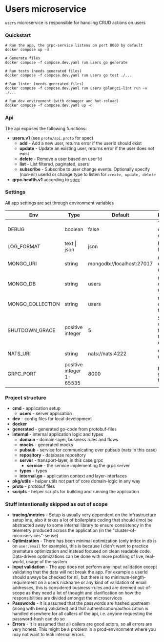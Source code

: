# Users microservice

`users` microservice is responsible for handling CRUD actions on users

### Quickstart

```shell
# Run the app, the grpc-service listens on port 8000 by default
docker compose up -d

# Generate files
docker compose -f compose.dev.yaml run users go generate

# Run tests (needs generated files)
docker compose -f compose.dev.yaml run users go test ./...

# Run linter (needs generated files)
docker compose -f compose.dev.yaml run users golangci-lint run -v ./...

# Run dev environment (with debugger and hot-reload)
docker compose -f compose.dev.yaml up -d
```

### Api

The api exposes the following functions:

- **users.v1** (see `proto/api.proto` for spec)
    - **add** - Add a new user, returns error if the userId should exist
    - **update** - Update an existing user, returns error if the user does not exist
    - **delete** - Remove a user based on user Id
    - **list** - List filtered, paginated, users
    - **subscribe** - Subscribe to user change events. Optionally specify (non-nil) userId or change type to listen
      for `create, update, delete`
- **grpc.health.v1** according to [spec](https://github.com/grpc/grpc/blob/master/doc/health-checking.md)

### Settings

All app settings are set through environment variables

| Env              | Type                     | Default                   | Description                                           |
|------------------|--------------------------|---------------------------|-------------------------------------------------------|
| DEBUG            | boolean                  | false                     | Toggle debug output                                   |
| LOG_FORMAT       | text \| json             | json                      | Format for log output                                 |
| MONGO_URI        | string                   | mongodb://localhost:27017 | mongodb connection uri to use                         |
| MONGO_DB         | string                   | users                     | mongodb database to use                               |
| MONGO_COLLECTION | string                   | users                     | mongo collection to use                               |
| SHUTDOWN_GRACE   | positive integer         | 5                         | Seconds to wait before forcefully terminating on exit |
| NATS_URI         | string                   | nats://nats:4222          | connection uri for nats                               |
| GRPC_PORT        | positive integer 1-65535 | 8000                      | port to bind grpc server to                           |

### Project structure

- **cmd** - application setup
    - **users** - server application
- **dev** - config files for local development
- **docker**
- **generated** - generated go-code from protobuf-files
- **internal** - internal application logic and types
    - **domain** - domain-layer, business rules and flows
    - **mocks** - generated mocks
    - **pubsub** - service for communicating over pubsub (nats in this case)
    - **repository** - database repository
    - **server** - transport-layer, in this case grpc
        - **service** - the service implementing the grpc server
    - **types** - types
    - **internal.go** - application context and layer-interfaces
- **pkg/utils** - helper utils not part of core domain-logic in any way
- **proto** - protobuf files
- **scripts** - helper scripts for building and running the application

### Stuff intentionally skipped as out of scope

- **tracing/metrics** - Setup is usually very dependent on the infrastructure setup ime, also it takes a lot of
  boilerplate
  coding that should (imo) be abstracted away to some internal library to ensure consistency in the telemetry produced
  across the application (in the "cluster-of-microservices"-sense)
- **Optimization** - There has been minimal optimization (only index in db is on `user.email` for example), this is
  because I didn't want to practice premature optimization and instead focused on clean readable code. Data-driven
  optimizations can be done with more profiling of live, real-world, usage of the system
- **Input validation** - The app does not perform any input validation except validating that the data will not break
  the app. For example a userId should always be checked for nil, but there is no minimum-length-requirement on a users
  nickname or any kind of validation of email addresses, this is considered business-rules and are deemed out-of-scope
  as they need a lot of thought and clarification on how the responsibilities are divided amongst the microservices
- **Passwords** - It is assumed that the passwords are hashed upstream (along with being validated) and that
  authentication/authorization is handled elsewhere for all callers of the api, i.e. anyone requesting the password-hash
  can do so
- **Errors** - It is assumed that all callers are good actors, so all errors are very honest. This might be a problem in
  a prod-environment where you may not want to leak internal errors.
